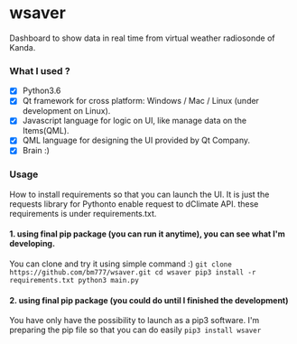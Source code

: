 # wsaver
Dashboard to show data in real time from virtual weather radiosonde of Kanda.

### What I used ?
 - [x] Python3.6
 - [x] Qt framework for cross platform: Windows / Mac / Linux (under development on Linux).
 - [x] Javascript language for logic on UI, like manage data on the Items(QML).
 - [X] QML language for designing the UI provided by Qt Company.
 - [x] Brain :)

### Usage
How to install requirements so that you can launch the UI. It is just the requests library for Pythonto enable request to dClimate API.
these requirements is under requirements.txt.

#### 1. using final pip package (you can run it anytime), you can see what I'm developing.
You can clone and try it using simple command :)
`git clone https://github.com/bm777/wsaver.git
cd wsaver
pip3 install -r requirements.txt
python3 main.py
`

#### 2. using final pip package (you could do until I finished the development)
You have only have the possibility to launch as a pip3 software.
I'm preparing the pip file so that you can do easily ```pip3 install wsaver```
